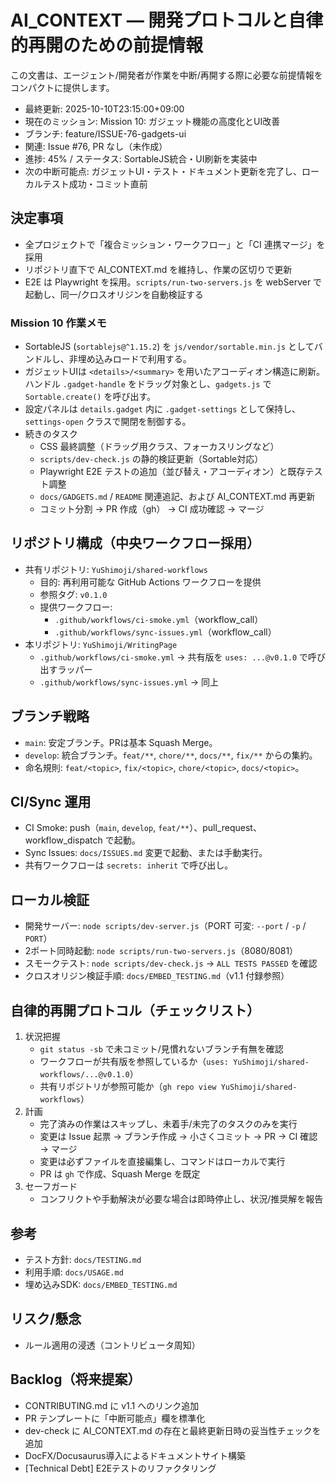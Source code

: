# AI_CONTEXT — 開発プロトコルと自律的再開のための前提情報

この文書は、エージェント/開発者が作業を中断/再開する際に必要な前提情報をコンパクトに提供します。

- 最終更新: 2025-10-10T23:15:00+09:00
- 現在のミッション: Mission 10: ガジェット機能の高度化とUI改善
- ブランチ: feature/ISSUE-76-gadgets-ui
- 関連: Issue #76, PR なし（未作成）
- 進捗: 45% / ステータス: SortableJS統合・UI刷新を実装中
- 次の中断可能点: ガジェットUI・テスト・ドキュメント更新を完了し、ローカルテスト成功・コミット直前

## 決定事項

- 全プロジェクトで「複合ミッション・ワークフロー」と「CI 連携マージ」を採用
- リポジトリ直下で AI_CONTEXT.md を維持し、作業の区切りで更新
- E2E は Playwright を採用。`scripts/run-two-servers.js` を webServer で起動し、同一/クロスオリジンを自動検証する

### Mission 10 作業メモ
- SortableJS (`sortablejs@^1.15.2`) を `js/vendor/sortable.min.js` としてバンドルし、非埋め込みロードで利用する。
- ガジェットUIは `<details>/<summary>` を用いたアコーディオン構造に刷新。ハンドル `.gadget-handle` をドラッグ対象とし、`gadgets.js` で `Sortable.create()` を呼び出す。
- 設定パネルは `details.gadget` 内に `.gadget-settings` として保持し、`settings-open` クラスで開閉を制御する。
- 続きのタスク
  - CSS 最終調整（ドラッグ用クラス、フォーカスリングなど）
  - `scripts/dev-check.js` の静的検証更新（Sortable対応）
  - Playwright E2E テストの追加（並び替え・アコーディオン）と既存テスト調整
  - `docs/GADGETS.md` / `README` 関連追記、および AI_CONTEXT.md 再更新
  - コミット分割 → PR 作成（gh） → CI 成功確認 → マージ

## リポジトリ構成（中央ワークフロー採用）
- 共有リポジトリ: `YuShimoji/shared-workflows`
  - 目的: 再利用可能な GitHub Actions ワークフローを提供
  - 参照タグ: `v0.1.0`
  - 提供ワークフロー:
    - `.github/workflows/ci-smoke.yml`（workflow_call）
    - `.github/workflows/sync-issues.yml`（workflow_call）
- 本リポジトリ: `YuShimoji/WritingPage`
  - `.github/workflows/ci-smoke.yml` → 共有版を `uses: ...@v0.1.0` で呼び出すラッパー
  - `.github/workflows/sync-issues.yml` → 同上

## ブランチ戦略
- `main`: 安定ブランチ。PRは基本 Squash Merge。
- `develop`: 統合ブランチ。`feat/**`, `chore/**`, `docs/**`, `fix/**` からの集約。
- 命名規則: `feat/<topic>`, `fix/<topic>`, `chore/<topic>`, `docs/<topic>`。

## CI/Sync 運用
- CI Smoke: push（`main`, `develop`, `feat/**`）、pull_request、workflow_dispatch で起動。
- Sync Issues: `docs/ISSUES.md` 変更で起動、または手動実行。
- 共有ワークフローは `secrets: inherit` で呼び出し。

## ローカル検証
- 開発サーバー: `node scripts/dev-server.js`（PORT 可変: `--port` / `-p` / `PORT`）
- 2ポート同時起動: `node scripts/run-two-servers.js`（8080/8081）
- スモークテスト: `node scripts/dev-check.js` → `ALL TESTS PASSED` を確認
- クロスオリジン検証手順: `docs/EMBED_TESTING.md`（v1.1 付録参照）

## 自律的再開プロトコル（チェックリスト）
1) 状況把握
   - `git status -sb` で未コミット/見慣れないブランチ有無を確認
   - ワークフローが共有版を参照しているか（`uses: YuShimoji/shared-workflows/...@v0.1.0`）
   - 共有リポジトリが参照可能か（`gh repo view YuShimoji/shared-workflows`）
2) 計画
   - 完了済みの作業はスキップし、未着手/未完了のタスクのみを実行
   - 変更は Issue 起票 → ブランチ作成 → 小さくコミット → PR → CI 確認 → マージ
   - 変更は必ずファイルを直接編集し、コマンドはローカルで実行
   - PR は `gh` で作成、Squash Merge を既定
4) セーフガード
   - コンフリクトや手動解決が必要な場合は即時停止し、状況/推奨解を報告

## 参考
  - テスト方針: `docs/TESTING.md`
  - 利用手順: `docs/USAGE.md`
  - 埋め込みSDK: `docs/EMBED_TESTING.md`

## リスク/懸念
- ルール適用の浸透（コントリビュータ周知）

## Backlog（将来提案）
- CONTRIBUTING.md に v1.1 へのリンク追加
- PR テンプレートに「中断可能点」欄を標準化
- dev-check に AI_CONTEXT.md の存在と最終更新日時の妥当性チェックを追加
- DocFX/Docusaurus導入によるドキュメントサイト構築
- [Technical Debt] E2Eテストのリファクタリング
